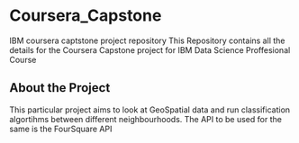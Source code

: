 # Coursera_Capstone
IBM coursera captstone project repository
This Repository contains all the details for the Coursera Capstone project for IBM Data Science Proffesional Course

## About the Project
This particular project aims to look at GeoSpatial data and run classification algortihms between different neighbourhoods. The API to be used for the same is the FourSquare API
